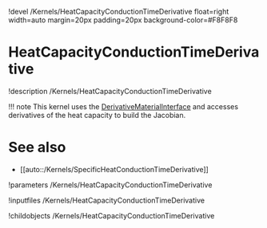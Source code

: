!devel /Kernels/HeatCapacityConductionTimeDerivative float=right width=auto margin=20px padding=20px background-color=#F8F8F8

# HeatCapacityConductionTimeDerivative
!description /Kernels/HeatCapacityConductionTimeDerivative

!!! note
    This kernel uses the [DerivativeMaterialInterface](/content/framework/interfaces/DerivativeMaterialInterface.md)
    and accesses derivatives of the heat capacity to build the Jacobian.

# See also
* [[auto::/Kernels/SpecificHeatConductionTimeDerivative]]

!parameters /Kernels/HeatCapacityConductionTimeDerivative

!inputfiles /Kernels/HeatCapacityConductionTimeDerivative

!childobjects /Kernels/HeatCapacityConductionTimeDerivative
